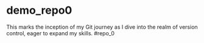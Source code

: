 # demo_repo0
This marks the inception of my Git journey as I dive into the realm of version control, eager to expand my skills. #repo_0
